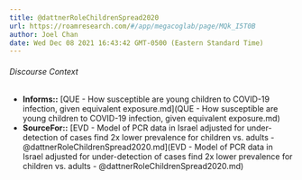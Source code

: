 ```yaml
---
title: @dattnerRoleChildrenSpread2020
url: https://roamresearch.com/#/app/megacoglab/page/MQk_I5T0B
author: Joel Chan
date: Wed Dec 08 2021 16:43:42 GMT-0500 (Eastern Standard Time)
---
```




###### Discourse Context

- **Informs::** [QUE - How susceptible are young children to COVID-19 infection, given equivalent exposure.md](QUE - How susceptible are young children to COVID-19 infection, given equivalent exposure.md)
- **SourceFor::** [EVD - Model of PCR data in Israel adjusted for under-detection of cases find 2x lower prevalence for children vs. adults - @dattnerRoleChildrenSpread2020.md](EVD - Model of PCR data in Israel adjusted for under-detection of cases find 2x lower prevalence for children vs. adults - @dattnerRoleChildrenSpread2020.md)
